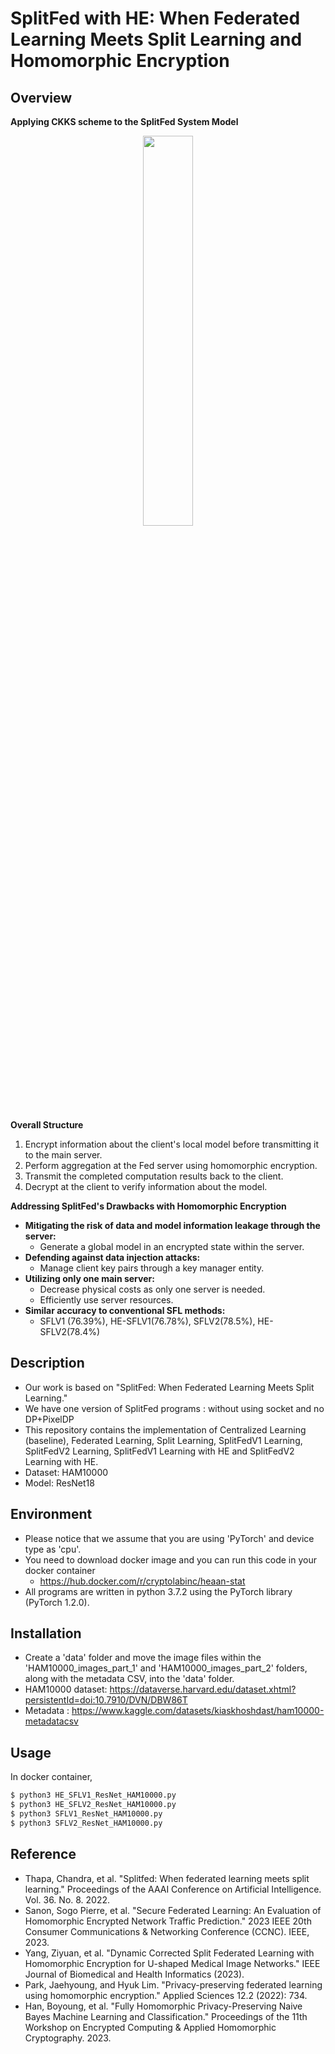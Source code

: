 # SplitFed with HE: When Federated Learning Meets Split Learning and Homomorphic Encryption

## Overview

**Applying CKKS scheme to the SplitFed System Model**

<p align="center"><img src="https://github.com/thoongee/SplitFed-With-CKKS/assets/94193480/dc076b41-e5d0-45c1-a8a6-26a667cdb5c7" width="40%">

**Overall Structure**
1. Encrypt information about the client's local model before transmitting it to the main server.
2. Perform aggregation at the Fed server using homomorphic encryption.
3. Transmit the completed computation results back to the client.
4. Decrypt at the client to verify information about the model.

**Addressing SplitFed's Drawbacks with Homomorphic Encryption**

- **Mitigating the risk of data and model information leakage through the server:**
    - Generate a global model in an encrypted state within the server.
- **Defending against data injection attacks:**
    - Manage client key pairs through a key manager entity.
- **Utilizing only one main server:**
    - Decrease physical costs as only one server is needed.
    - Efficiently use server resources.
- **Similar accuracy to conventional SFL methods:**
    - SFLV1 (76.39%), HE-SFLV1(76.78%), SFLV2(78.5%), HE-SFLV2(78.4%)

## Description

- Our work is based on "SplitFed: When Federated Learning Meets Split Learning."
- We have one version of SplitFed programs : without using socket and no DP+PixelDP
- This repository contains the implementation of Centralized Learning (baseline), Federated Learning, Split Learning, SplitFedV1 Learning, SplitFedV2 Learning, SplitFedV1 Learning with HE and SplitFedV2 Learning with HE.
- Dataset: HAM10000
- Model: ResNet18

## Environment

- Please notice that we assume that you are using 'PyTorch' and device type as 'cpu'.
- You need to download docker image and you can run this code in your docker container
    - https://hub.docker.com/r/cryptolabinc/heaan-stat
- All programs are written in python 3.7.2 using the PyTorch library (PyTorch 1.2.0).

## **Installation**

- Create a 'data' folder and move the image files within the 'HAM10000_images_part_1' and 'HAM10000_images_part_2' folders, along with the metadata CSV, into the 'data' folder.
- HAM10000 dataset: https://dataverse.harvard.edu/dataset.xhtml?persistentId=doi:10.7910/DVN/DBW86T
- Metadata : https://www.kaggle.com/datasets/kiaskhoshdast/ham10000-metadatacsv

## Usage

In docker container,

```bash
$ python3 HE_SFLV1_ResNet_HAM10000.py
$ python3 HE_SFLV2_ResNet_HAM10000.py
$ python3 SFLV1_ResNet_HAM10000.py
$ python3 SFLV2_ResNet_HAM10000.py
```

## Reference

- Thapa, Chandra, et al. "Splitfed: When federated learning meets split learning." Proceedings of the AAAI Conference on Artificial Intelligence. Vol. 36. No. 8. 2022.
- Sanon, Sogo Pierre, et al. "Secure Federated Learning: An Evaluation of Homomorphic Encrypted Network Traffic Prediction." 2023 IEEE 20th Consumer Communications & Networking Conference (CCNC). IEEE, 2023.
- Yang, Ziyuan, et al. "Dynamic Corrected Split Federated Learning with Homomorphic Encryption for U-shaped Medical Image Networks." IEEE Journal of Biomedical and Health Informatics (2023).
- Park, Jaehyoung, and Hyuk Lim. "Privacy-preserving federated learning using homomorphic encryption." Applied Sciences 12.2 (2022): 734.
- Han, Boyoung, et al. "Fully Homomorphic Privacy-Preserving Naive Bayes Machine Learning and Classification." Proceedings of the 11th Workshop on Encrypted Computing & Applied Homomorphic Cryptography. 2023.
